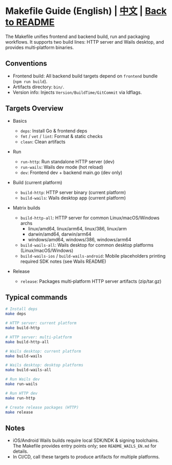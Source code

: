 # Makefile Guide (English) | [中文](MAKEFILE_README.md) | [Back to README](README_EN.md)

The Makefile unifies frontend and backend build, run and packaging workflows. It supports two build lines: HTTP server and Wails desktop, and provides multi‑platform binaries.

## Conventions
- Frontend build: All backend build targets depend on `frontend` bundle (`npm run build`).
- Artifacts directory: `bin/`.
- Version info: Injects `Version/BuildTime/GitCommit` via ldflags.

## Targets Overview

- Basics
  - `deps`: Install Go & frontend deps
  - `fmt` / `vet` / `lint`: Format & static checks
  - `clean`: Clean artifacts

- Run
  - `run-http`: Run standalone HTTP server (dev)
  - `run-wails`: Wails dev mode (hot reload)
  - `dev`: Frontend dev + backend main.go (dev only)

- Build (current platform)
  - `build-http`: HTTP server binary (current platform)
  - `build-wails`: Wails desktop app (current platform)

- Matrix builds
  - `build-http-all`: HTTP server for common Linux/macOS/Windows archs
    - linux/amd64, linux/arm64, linux/386, linux/arm
    - darwin/amd64, darwin/arm64
    - windows/amd64, windows/386, windows/arm64
  - `build-wails-all`: Wails desktop for common desktop platforms (Linux/macOS/Windows)
  - `build-wails-ios` / `build-wails-android`: Mobile placeholders printing required SDK notes (see Wails README)

- Release
  - `release`: Packages multi‑platform HTTP server artifacts (zip/tar.gz)

## Typical commands
```bash
# Install deps
make deps

# HTTP server: current platform
make build-http

# HTTP server: multi-platform
make build-http-all

# Wails desktop: current platform
make build-wails

# Wails desktop: desktop platforms
make build-wails-all

# Run Wails dev
make run-wails

# Run HTTP dev
make run-http

# Create release packages (HTTP)
make release
```

## Notes
- iOS/Android Wails builds require local SDK/NDK & signing toolchains. The Makefile provides entry points only; see `README_WAILS_EN.md` for details.
- In CI/CD, call these targets to produce artifacts for multiple platforms.
